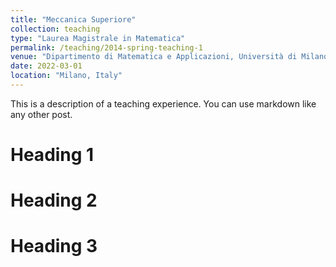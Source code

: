 ```yaml
---
title: "Meccanica Superiore"
collection: teaching
type: "Laurea Magistrale in Matematica"
permalink: /teaching/2014-spring-teaching-1
venue: "Dipartimento di Matematica e Applicazioni, Università di Milano - Bicocca"
date: 2022-03-01
location: "Milano, Italy"
---
```


This is a description of a teaching experience. You can use markdown like any other post.

Heading 1
======

Heading 2
======

Heading 3
======
